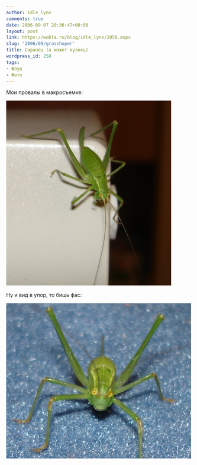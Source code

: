 ```yaml
---
author: idle_lynx
comments: true
date: 2006-09-07 20:36:47+00:00
layout: post
link: https://wobla.ru/blog/idle_lynx/2858.aspx
slug: '2006/09/grasshoper'
title: Саранец (а может кузнец)
wordpress_id: 258
tags:
- Флуд
- Фото
---
```


Мои провалы в макросъемке:

![green & scary](images/2007/05/b59055ff-6594-4042-b5ac-b96a7bdca934.jpg)

Ну и вид в упор, то бишь фас:

![green & scary](images/2007/05/886dfedf-e544-4125-aa22-06814f0018a0.jpg)
